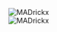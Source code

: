 <div style="display:flex; flex-direction:column;">
<img src="https://github-readme-stats.vercel.app/api?username=MADrickx&show_icons=true&locale=en&count_private=true&theme=radical&hide=issues,contribs" alt="MADrickx" />
<img src="https://github-readme-streak-stats.herokuapp.com/?user=MADrickx&" alt="MADrickx" />
</div>
